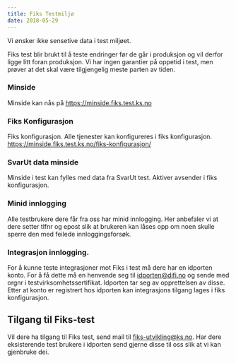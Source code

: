 ```yaml
---
title: Fiks Testmiljø
date: 2018-05-29
---
```


Vi ønsker ikke sensetive data i test miljøet. 

Fiks test blir brukt til å teste endringer før de går i produksjon og vil derfor ligge litt foran produksjon. Vi har ingen garantier på oppetid i test, men prøver at det skal 
være tilgjengelig meste parten av tiden.

### Minside
Minside kan nås på https://minside.fiks.test.ks.no

### Fiks Konfigurasjon
Fiks konfigurasjon. Alle tjenester kan konfigureres i fiks konfigurasjon. https://minside.fiks.test.ks.no/fiks-konfigurasjon/

### SvarUt data minside
Minside i test kan fylles med data fra SvarUt test. Aktiver avsender i fiks konfigurasjon.

### Minid innlogging
Alle testbrukere dere får fra oss har minid innlogging. Her anbefaler vi at dere setter tlfnr og epost slik at brukeren kan låses opp om noen skulle sperre den med feilede innloggingsforsøk.

### Integrasjon innlogging.
For å kunne teste integrasjoner mot Fiks i test må dere har en idporten konto. For å få dette må en henvende seg til idporten@difi.no og sende med orgnr i testvirksomhetssertifikat.
Idporten tar seg av opprettelsen av disse.
Etter at konto er registrert hos idporten kan integrasjons tilgang lages i fiks konfigurasjon.

## Tilgang til Fiks-test
Vil dere ha tilgang til Fiks test, send mail til fiks-utvikling@ks.no. Har dere eksisterende test brukere i idporten send gjerne disse til oss slik at vi kan gjenbruke dei.
